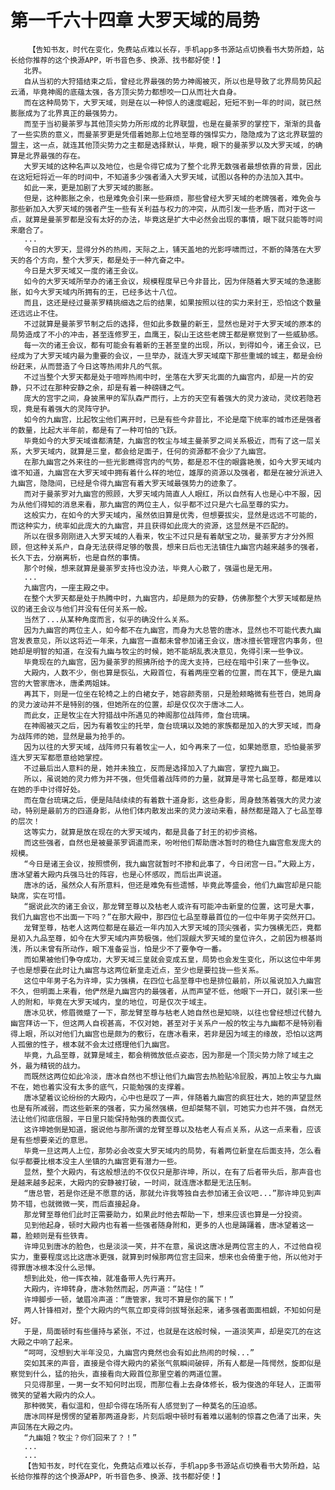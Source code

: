 # 第一千六十四章 大罗天域的局势
        【告知书友，时代在变化，免费站点难以长存，手机app多书源站点切换看书大势所趋，站长给你推荐的这个换源APP，听书音色多、换源、找书都好使！】
       北界。
       自从当初的大狩猎结束之后，曾经北界最强的势力神阁被灭，所以也是导致了北界局势风起云涌，毕竟神阁的底蕴太强，各方顶尖势力都想咬一口从而壮大自身。
       而在这种局势下，大罗天域，则是在以一种惊人的速度崛起，短短不到一年的时间，就已然膨胀成为了北界真正的最强势力。
       而至于当初曼荼罗与其他顶尖势力所形成的北界联盟，也是在曼荼罗的掌控下，渐渐的具备了一些实质的意义，而曼荼罗更是凭借着她那上位地至尊的强悍实力，隐隐成为了这北界联盟的盟主，这一点，就连其他顶尖势力之主都是选择默认，毕竟，眼下的曼荼罗以及大罗天域，的确算是北界最强的存在。
       大罗天域的这种名声以及地位，也是令得它成为了整个北界无数强者最想依靠的背景，因此在这短短将近一年的时间中，不知道多少强者涌入大罗天域，试图以各种的办法加入其中。
       如此一来，更是加剧了大罗天域的膨胀。
       但是，这种膨胀之余，也是难免会引来一些麻烦，那些曾经大罗天域的老牌强者，难免会与那些新加入大罗天域的强者产生一些有关利益与权力的冲突，从而引发一些矛盾，而对于这一点，就算是曼荼罗都是没有太好的办法，毕竟这是扩大中必然会出现的事情，眼下就只能等时间来磨合了。
       ...
       今日的大罗天，显得分外的热闹，天际之上，铺天盖地的光影呼啸而过，不断的降落在大罗天的各个方向，整个大罗天，都是处于一种亢奋之中。
       今日是大罗天域又一度的诸王会议。
       如今的大罗天域所举办的诸王会议，规模程度早已今非昔比，因为伴随着大罗天域的急速膨胀，如今大罗天域内所拥有的王，已经多达十八位。
       而且，这还是经过曼荼罗精挑细选之后的结果，如果按照以往的实力来封王，恐怕这个数量还远远止不住。
       不过就算是曼荼罗节制之后的选择，但如此多数量的新王，显然也是对于大罗天域的原本的局势造成了不小的冲击，甚至连修罗王，血鹰王，裂山王这些老牌王都是察觉到了一些威胁感。
       每一次的诸王会议，都有可能会有着新的王甚至皇的出现，所以，到得如今，诸王会议，已经成为了大罗天域内最为重要的会议，一旦举办，就连大罗天域麾下那些重城的城主，都是会纷纷赶来，从而营造了今日这等热闹非凡的气氛。
       不过当整个大罗天都是处于喧哗热闹中时，坐落在大罗天北面的九幽宫内，却是一片的安静，只不过在那种安静之余，却是有着一种磅礴之气。
       庞大的宫宇之间，身披黑甲的军队森严而行，上方的天空有着强大的灵力波动，灵纹若隐若现，竟是有着强大的灵阵守护。
       如今的九幽宫，比起牧尘他们离开时，已是有些今非昔比，不论是麾下统率的城市还是强者的数量，比起大半年前，都是有了一种可怕的飞跃。
       毕竟如今的大罗天域谁都清楚，九幽宫的牧尘与域主曼荼罗之间关系极近，而有了这一层关系，大罗天域内，就算是三皇，都会给足面子，任何的资源都不会少了九幽宫。
       在那九幽宫之外来往的一些光影瞧得宫内的气势，都是忍不住的眼露艳羡，如今大罗天域内谁不知道，九幽宫在大罗天域中拥有着什么样的地位，雄厚的资源以及强者，都是在被分派进入九幽宫，隐隐间，已经是令得九幽宫有着大罗天域最强势力的迹象了。
       而对于曼荼罗对九幽宫的照顾，大罗天域内简直人人眼红，所以自然有人也是心中不服，因为从他们得知的消息来看，那九幽宫的两位主人，似乎都不过只是六七品至尊的实力。
       这般实力，在如今的大罗天域内，虽然依旧算是优秀，但想要拔尖，显然是远远不可能的，而这种实力，统率如此庞大的九幽宫，并且获得如此庞大的资源，这显然是不匹配的。
       所以在很多刚刚进入大罗天域的人看来，牧尘不过只是有着献宝之功，曼荼罗方才分外照顾，但这种关系户，自身无法获得足够的敬畏，想来日后也无法镇住九幽宫内越来越多的强者，长久下去，分崩离析，也是自然的事情。
       那个时候，想来就算是曼荼罗支持也没办法，毕竟人心散了，强逼也是无用。
       ...
       九幽宫内，一座主殿之中。
       在整个大罗天都是处于热腾中时，九幽宫内，却是颇为的安静，仿佛那整个大罗天域都是热议的诸王会议与他们并没有任何关系一般。
       当然了...从某种角度而言，似乎的确没什么关系。
       因为九幽宫的两位主人，如今都不在九幽宫，而身为大总管的唐冰，显然也不可能代表九幽宫发表意见，所以这将近一年来，九幽宫一直都未曾参加诸王会议，唐冰擅长管理宫内事务，但她却是明智的知道，在没有九幽与牧尘的时候，她不能胡乱表决意见，免得引来一些争议。
       毕竟现在的九幽宫，因为曼荼罗的照拂所给予的庞大支持，已经在暗中引来了一些争议。
       大殿内，人数不少，倒也算是恢弘，大殿首位，有着两座空着的位置，而在其下，便是九幽宫的大管家唐冰，唐柔两姐妹。
       再其下，则是一位坐在轮椅之上的白裙女子，她容颜秀丽，只是脸颊略微有些苍白，她周身的灵力波动并不是特别的强，但她所在的位置，却是仅仅次于唐冰二人。
       而此女，正是牧尘在大狩猎战中所遇见的神阁那位战阵师，詹台琉璃。
       在神阁被灭之后，因为有着牧尘的托举，詹台琉璃以及她的家族都是加入的大罗天域，而身为战阵师的她，显然是最为抢手的。
       因为以往的大罗天域，战阵师只有着牧尘一人，如今再来了一位，如果她愿意，恐怕曼荼罗连大罗天军都愿意给她掌控。
       不过最后出人意料的是，她并未独立，反而是选择加入了九幽宫，掌控九幽卫。
       所以，虽说她的灵力修为并不强，但凭借着战阵师的力量，就算是寻常七品至尊，都是难以在她的手中讨得好处。
       而在詹台琉璃之后，便是陆陆续续的有着数十道身影，这些身影，周身鼓荡着强大的灵力波动，特别是最前方的四道身影，从他们体内散发出来的灵力波动来看，赫然都是踏入了七品至尊的层次！
       这等实力，就算是放在现在的大罗天域内，都是具备了封王的初步资格。
       而这些强者，自然也是被曼荼罗调遣而来，吩咐他们帮助唐冰暂时的稳住九幽宫愈发庞大的规模。
       “今日是诸王会议，按照惯例，我九幽宫就暂时不掺和此事了，今日闭宫一日。”大殿上方，唐冰望着大殿内兵强马壮的阵容，也是心怀感叹，而后出声说道。
       唐冰的话，虽然众人有所意料，但还是难免有些遗憾，毕竟此等盛会，他们九幽宫却是只能缺席，实在可惜。
       “据说此次的诸王会议，那龙臂至尊以及枯老人或许有可能冲击新皇的位置，这可是大事，我们九幽宫也不出面一下吗？”在那大殿中，那四位七品至尊最首位的一位中年男子突然开口。
       龙臂至尊，枯老人这两位都是在最近一年内加入大罗天域的顶尖强者，实力强横无匹，竟都是初入九品至尊，如今在大罗天域内声势极强，他们觊觎大罗天域的皇位许久，之前因为根基尚浅，所以未曾有所动作，眼下准备妥当，怕是少不了要争夺一番。
       而如果被他们争夺成功，大罗天域三皇就会变成五皇，局势也会发生变化，所以这位中年男子也是想要在此时让九幽宫与这两位新皇走近点，至少也是要拉拢一些关系。
       这位中年男子名为许坤，实力强横，在四位七品至尊中也是排位最前，所以虽说加入九幽宫不久，但明面上来看，他俨然是九幽宫内的最强者，从而声望不低，他眼下一开口，就引来一些人的附和，毕竟在大罗天域内，皇的地位，可是仅次于域主。
       唐冰见状，修眉微蹙了一下，那龙臂至尊与枯老人她自然也是知晓，以往也曾经想过代替九幽宫拜访一下，但这两人自视甚高，不仅对她，甚至对于关系户一般的牧尘与九幽都不是特别看得上眼，所以对他们九幽宫也是颇为的敷衍，在唐冰看来，若非是因为域主的缘故，恐怕以这两人孤傲的性子，根本就不会太过搭理他们九幽宫。
       毕竟，九品至尊，就算是域主，都会稍微放低点姿态，因为那是一个顶尖势力除了域主之外，最为精锐的战力。
       而既然这两位如此冷淡，唐冰自然也不想让他们九幽宫去热脸贴冷屁股，再加上牧尘与九幽不在，她也着实没有太多的底气，只能勉强的支撑着。
       唐冰望着议论纷纷的大殿内，心中也是叹了一声，伴随着九幽宫的疯狂壮大，她的声望显然也是有所减弱，而这些新来的强者，实力虽然强横，但却桀骜不驯，可她实力也并不强，自然无法让他们彻底信服，平日里只能保持勉强的表面仪式。
       这许坤她倒是知道，据说他与那所谓的龙臂至尊以及枯老人有点关系，从这一点来看，应该是有些想要亲近的意思。
       毕竟一旦这两人上位，那势必会改变大罗天域内的局势，有着两位新皇在后面支持，怎么看似乎都要比根本没主人坐镇的九幽宫更有潜力一些。
       显然，整个大殿内，有这般想法的不仅仅只是那许坤，所以，在有了后者带头后，那声音也是越来越多起来，大殿内的安静被打破，一时间，就连唐冰都是无法压制。
       “唐总管，若是你还是不愿意的话，那就允许我等独自去参加诸王会议吧...”那许坤见到声势不错，也就微微一笑，而后直接起身。
       那龙臂至尊他们此时正需要助力，如果此时他去帮助一下，想来应该也算是一分投资。
       见到他起身，顿时大殿内也有着一些强者随身附和，更多的人也是踌躇着，唐冰望着这一幕，脸颊则是有些铁青。
       许坤见到唐冰的脸色，也是淡淡一笑，并不在意，虽说这唐冰是两位宫主的人，不过他自视实力，重要程度远比这唐冰更强，就算到时候那两位宫主回来，想来也会倚重于他，所以他对于得罪唐冰根本没什么忌惮。
       想到此处，他一挥衣袖，就准备带人先行离开。
       大殿内，许坤转身，唐冰勃然而起，厉声道：“站住！”
       许坤脚步一顿，皱眉冷声道：“唐管家，我可不算是你的属下！”
       两人针锋相对，整个大殿内的气氛立即变得剑拔弩张起来，诸多强者面面相觑，不知如何是好。
       于是，局面顿时有些僵持与紧张，不过，也就是在这般时候，一道淡笑声，却是突兀的在这大殿之中响了起来。
       “呵呵，没想到大半年没见，九幽宫内竟然也会有如此热闹的时候...”
       突如其来的声音，直接是令得大殿内的紧张气氛瞬间破碎，所有人都是一阵愕然，旋即似是察觉到什么，猛的抬头，直接看向大殿首位那里空着的两道位置。
       只见得那里，一男一女不知何时出现，而那位看上去身体修长，极为俊逸的年轻人，正面带微笑的望着大殿内的众人。
       那种微笑，看似温和，但却令得在场所有人感觉到了一种莫名的压迫感。
       唐冰同样是愣愣的望着那两道身影，片刻后眼中顿时有着难以遏制的惊喜之色涌了出来，失声回荡在大殿之内。
       “九幽姐？牧尘？你们回来了？！”
       ...
       ...
       【告知书友，时代在变化，免费站点难以长存，手机app多书源站点切换看书大势所趋，站长给你推荐的这个换源APP，听书音色多、换源、找书都好使！】